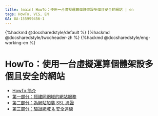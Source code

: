 ```yaml
---
title: (main) HowTo：使用一台虛擬運算個體架設多個且安全的網站 | en
tags: HowTo, VCS, EN
GA: UA-155999456-1
---
```


{%hackmd @docsharedstyle/default %}
{%hackmd @docsharedstyle/twccheader-zh %}
{%hackmd @docsharedstyle/eng-working-en %}

# HowTo：使用一台虛擬運算個體架設多個且安全的網站

- [HowTo 簡介](https://man.twcc.ai/@twccdocs/howto-vcs-host-secure-multi-web-one-instance-intro-en)
- [第一部分：搭建同網域的網站服務](https://man.twcc.ai/@twccdocs/howto-vcs-host-secure-multi-web-one-instance-1-en)
- [第二部分：為網站加裝 SSL 憑證](https://man.twcc.ai/@twccdocs/howto-vcs-host-secure-multi-web-one-instance-2-en)
- [第三部分：驗證網域 & 安全連線](https://man.twcc.ai/@twccdocs/howto-vcs-host-secure-multi-web-one-instance-3-en)